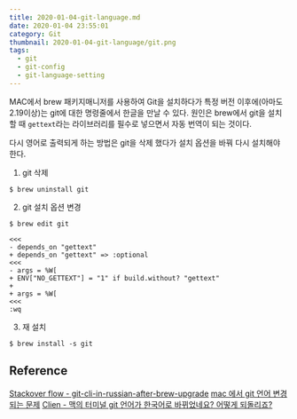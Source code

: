 ```yaml
---
title: 2020-01-04-git-language.md
date: 2020-01-04 23:55:01
category: Git
thumbnail: 2020-01-04-git-language/git.png
tags:
  - git
  - git-config
  - git-language-setting
---
```


MAC에서 brew 패키지매니저를 사용하여 Git을 설치하다가 특정 버전 이후에(아마도 2.19이상)는 git에 대한 명령줄에서 한글을 만날 수 있다.
원인은 brew에서 git을 설치할 때 `gettext`라는 라이브러리를 필수로 넣으면서 자동 번역이 되는 것이다.

다시 영어로 출력되게 하는 방법은 git을 삭제 했다가 설치 옵션을 바꿔 다시 설치해야 한다.

1. git 삭제

```
$ brew uninstall git
```

2. git 설치 옵션 변경

```
$ brew edit git

<<<
- depends_on "gettext"
+ depends_on "gettext" => :optional
<<<
- args = %W[
+ ENV["NO_GETTEXT"] = "1" if build.without? "gettext"
+
+ args = %W[
<<<
:wq

```

3. 재 설치

```
$ brew install -s git
```


## Reference

[Stackover flow - git-cli-in-russian-after-brew-upgrade](https://stackoverflow.com/questions/52426922/git-cli-in-russian-after-brew-upgrade/52592260#52592260)
[mac 에서 git 언어 변경되는 문제](https://kyubot.tistory.com/125)
[Clien - 맥의 터미널 git 언어가 한국어로 바뀌었네요? 어떻게 되돌리죠?](https://www.clien.net/service/board/cm_mac/12884754)